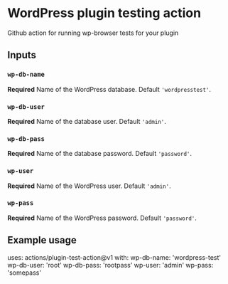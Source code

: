 # WordPress plugin testing action

Github action for running wp-browser tests for your plugin

## Inputs 

### `wp-db-name`

**Required** Name of the WordPress database. Default `'wordpresstest'`.

### `wp-db-user`

**Required** Name of the database user. Default `'admin'`.

### `wp-db-pass`

**Required** Name of the database password. Default `'password'`.

### `wp-user`

**Required** Name of the WordPress user. Default `'admin'`.

### `wp-pass`

**Required** Name of the WordPress password. Default `'password'`.

## Example usage

uses: actions/plugin-test-action@v1
with:
  wp-db-name: 'wordpress-test'
  wp-db-user: 'root'
  wp-db-pass: 'rootpass'
  wp-user: 'admin'
  wp-pass: 'somepass'